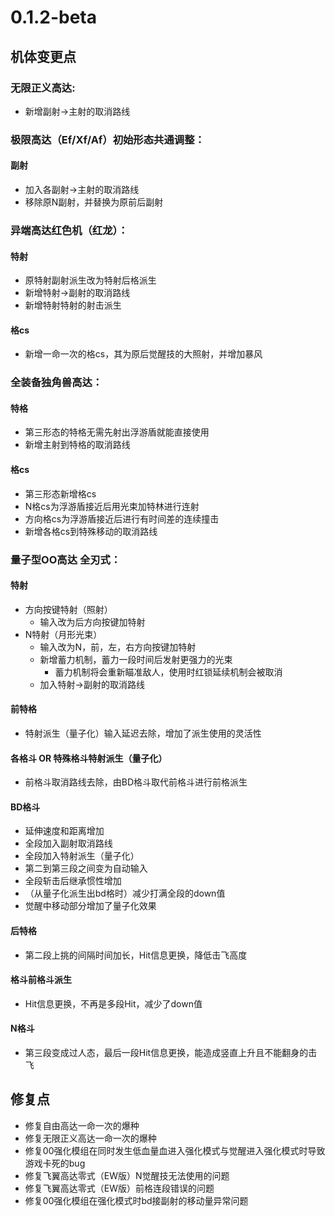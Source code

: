 ﻿---
sidebar_label: 0.1.2-beta
---

# 0.1.2-beta

## 机体变更点

### 无限正义高达:
- 新增副射→主射的取消路线

### 极限高达（Ef/Xf/Af）初始形态共通调整：
#### 副射
  - 加入各副射→主射的取消路线
  - 移除原N副射，并替换为原前后副射

### 异端高达红色机（红龙）：
#### 特射
  - 原特射副射派生改为特射后格派生
  - 新增特射→副射的取消路线
  - 新增特射特射的射击派生
#### 格cs
  - 新增一命一次的格cs，其为原后觉醒技的大照射，并增加暴风

### 全装备独角兽高达：
#### 特格
  - 第三形态的特格无需先射出浮游盾就能直接使用
  - 新增主射到特格的取消路线
#### 格cs
  - 第三形态新增格cs
  - N格cs为浮游盾接近后用光束加特林进行连射
  - 方向格cs为浮游盾接近后进行有时间差的连续撞击
  - 新增各格cs到特殊移动的取消路线

### 量子型OO高达 全刃式：
#### 特射
- 方向按键特射（照射）
  - 输入改为后方向按键加特射
- N特射（月形光束）
  - 输入改为N，前，左，右方向按键加特射
  - 新增蓄力机制，蓄力一段时间后发射更强力的光束
    - 蓄力机制将会重新瞄准敌人，使用时红锁延续机制会被取消
  - 加入特射→副射的取消路线
#### 前特格
  - 特射派生（量子化）输入延迟去除，增加了派生使用的灵活性
#### 各格斗 OR 特殊格斗特射派生（量子化）
  - 前格斗取消路线去除，由BD格斗取代前格斗进行前格派生
#### BD格斗
  - 延伸速度和距离增加
  - 全段加入副射取消路线
  - 全段加入特射派生（量子化）
  - 第二到第三段之间变为自动输入
  - 全段斩击后继承惯性增加
  - （从量子化派生出bd格时）减少打满全段的down值
  - 觉醒中移动部分增加了量子化效果
#### 后特格
  - 第二段上挑的间隔时间加长，Hit信息更换，降低击飞高度
#### 格斗前格斗派生
  - Hit信息更换，不再是多段Hit，减少了down值
#### N格斗
  - 第三段变成过人态，最后一段Hit信息更换，能造成竖直上升且不能翻身的击飞

## 修复点

- 修复自由高达一命一次的爆种
- 修复无限正义高达一命一次的爆种
- 修复00强化模组在同时发生低血量血进入强化模式与觉醒进入强化模式时导致游戏卡死的bug
- 修复飞翼高达零式（EW版）N觉醒技无法使用的问题
- 修复飞翼高达零式（EW版）前格连段错误的问题
- 修复00强化模组在强化模式时bd接副射的移动量异常问题
